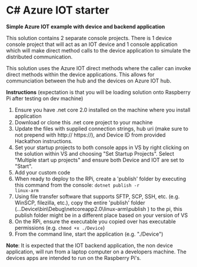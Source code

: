 # C# Azure IOT starter
<b>Simple Azure IOT example with device and backend application</b>

This solution contains 2 separate console projects. There is 1 device console project that will act as an IOT device and 1 console application which will make direct method calls to the device application to simulate the distributed communication. 

This solution uses the Azure IOT direct methods where the caller can invoke direct methods within the device applications. This allows for communciation between the hub and the devices on Azure IOT hub.



<b>Instructions</b> (expectation is that you will be loading solution onto Raspberry Pi after testing on dev machine)
1. Ensure you have .net core 2.0 installed on the machine where you install application
2. Download or clone this .net core project to your machine
3. Update the files with supplied connection strings, hub uri (make sure to not prepend with http:// https://), and Device ID from provided Hackathon instructions.  
4. Set your startup projects to both console apps in VS by right clicking on the solution within VS and choosing "Set Startup Projects". Select "Multiple start up projects" and ensure both Device and IOT are set to "Start".
5. Add your custom code
6. When ready to deploy to the RPi, create a 'publish' folder by executing this command from the console: <code>dotnet publish -r linux-arm</code>
7. Using file transfer software that supports SFTP, SCP, SSH, etc. (e.g. WinSCP, filezilla, etc.), copy the entire 'publish' folder (...Device\bin\Debug\netcoreapp2.0\linux-arm\publish ) to the pi, this publish folder might be in a different place based on your version of VS
8. On the RPi, ensure the executable you copied over has executable permissions (e.g. <code>chmod +x ./Device</code>)
9. From the command line, start the application (e.g.  "./Device")

<b>Note</b>: It is expected that the IOT backend application, the non device application, will run from a laptop computer on a developers machine. The devices apps are intended to run on the Raspberry Pi's.

